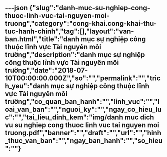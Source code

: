 ---json
{"slug":"danh-muc-su-nghiep-cong-thuoc-linh-vuc-tai-nguyen-moi-truong","category":"cong-khai.cong-khai-thu-tuc-hanh-chinh","tag":[],"layout":"van-ban.html","title":"danh mục sự nghiệp công thuộc lĩnh vực Tài nguyên môi trường","description":"danh mục sự nghiệp công thuộc lĩnh vực Tài nguyên môi trường","date":"2018-07-10T00:00:00.000Z","so":"","permalink":"","trich_yeu":"danh mục sự nghiệp công thuộc lĩnh vực Tài nguyên môi trường","co_quan_ban_hanh":"","linh_vuc":"","loai_van_ban":"","nguoi_ky":"","ngay_co_hieu_luc":"","tai_lieu_dinh_kem":"img/danh muc dich vu su nghiep cong thuoc linh vuc tai nguyen moi truong.pdf","banner":"","draft":"","url":"","hinh_thuc_van_ban":"","ngay_ban_hanh":"","so_hieu":""}
---
